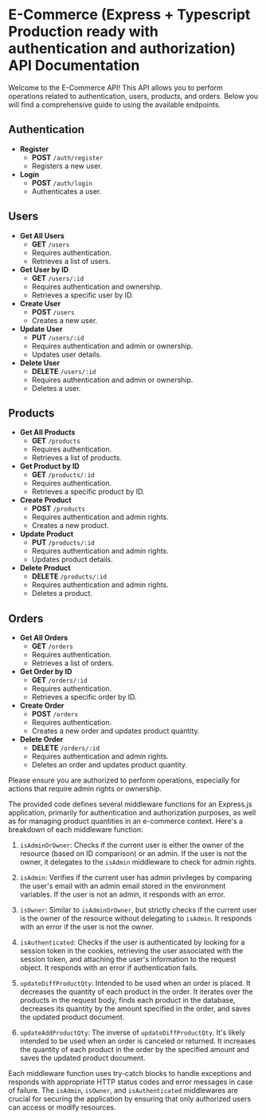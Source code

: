 # E-Commerce (Express + Typescript Production ready with authentication and authorization) API Documentation

Welcome to the E-Commerce API! This API allows you to perform operations related to authentication, users, products, and orders. Below you will find a comprehensive guide to using the available endpoints.

## Authentication

- **Register**
  - **POST** `/auth/register`
  - Registers a new user.
- **Login**
  - **POST** `/auth/login`
  - Authenticates a user.

## Users

- **Get All Users**
  - **GET** `/users`
  - Requires authentication.
  - Retrieves a list of users.
- **Get User by ID**
  - **GET** `/users/:id`
  - Requires authentication and ownership.
  - Retrieves a specific user by ID.
- **Create User**
  - **POST** `/users`
  - Creates a new user.
- **Update User**
  - **PUT** `/users/:id`
  - Requires authentication and admin or ownership.
  - Updates user details.
- **Delete User**
  - **DELETE** `/users/:id`
  - Requires authentication and admin or ownership.
  - Deletes a user.

## Products

- **Get All Products**
  - **GET** `/products`
  - Requires authentication.
  - Retrieves a list of products.
- **Get Product by ID**
  - **GET** `/products/:id`
  - Requires authentication.
  - Retrieves a specific product by ID.
- **Create Product**
  - **POST** `/products`
  - Requires authentication and admin rights.
  - Creates a new product.
- **Update Product**
  - **PUT** `/products/:id`
  - Requires authentication and admin rights.
  - Updates product details.
- **Delete Product**
  - **DELETE** `/products/:id`
  - Requires authentication and admin rights.
  - Deletes a product.

## Orders

- **Get All Orders**
  - **GET** `/orders`
  - Requires authentication.
  - Retrieves a list of orders.
- **Get Order by ID**
  - **GET** `/orders/:id`
  - Requires authentication.
  - Retrieves a specific order by ID.
- **Create Order**
  - **POST** `/orders`
  - Requires authentication.
  - Creates a new order and updates product quantity.
- **Delete Order**
  - **DELETE** `/orders/:id`
  - Requires authentication and admin rights.
  - Deletes an order and updates product quantity.

Please ensure you are authorized to perform operations, especially for actions that require admin rights or ownership.






The provided code defines several middleware functions for an Express.js application, primarily for authentication and authorization purposes, as well as for managing product quantities in an e-commerce context. Here's a breakdown of each middleware function:

1. `isAdminOrOwner`: Checks if the current user is either the owner of the resource (based on ID comparison) or an admin. If the user is not the owner, it delegates to the `isAdmin` middleware to check for admin rights.

2. `isAdmin`: Verifies if the current user has admin privileges by comparing the user's email with an admin email stored in the environment variables. If the user is not an admin, it responds with an error.

3. `isOwner`: Similar to `isAdminOrOwner`, but strictly checks if the current user is the owner of the resource without delegating to `isAdmin`. It responds with an error if the user is not the owner.

4. `isAuthenticated`: Checks if the user is authenticated by looking for a session token in the cookies, retrieving the user associated with the session token, and attaching the user's information to the request object. It responds with an error if authentication fails.

5. `updateDiffProductQty`: Intended to be used when an order is placed. It decreases the quantity of each product in the order. It iterates over the products in the request body, finds each product in the database, decreases its quantity by the amount specified in the order, and saves the updated product document.

6. `updateAddProductQty`: The inverse of `updateDiffProductQty`. It's likely intended to be used when an order is canceled or returned. It increases the quantity of each product in the order by the specified amount and saves the updated product document.

Each middleware function uses try-catch blocks to handle exceptions and responds with appropriate HTTP status codes and error messages in case of failure. The `isAdmin`, `isOwner`, and `isAuthenticated` middlewares are crucial for securing the application by ensuring that only authorized users can access or modify resources.